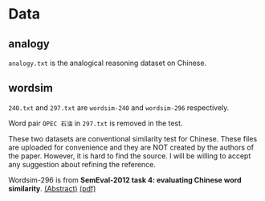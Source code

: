 # Data

## analogy

`analogy.txt` is the analogical reasoning dataset on Chinese.


## wordsim
`240.txt` and `297.txt` are `wordsim-240` and `wordsim-296` respectively. 

Word pair `OPEC	石油` in `297.txt` is removed in the test.

These two datasets are conventional similarity test for Chinese. These files are uploaded for convenience and they are NOT created by the authors of the paper. However, it is hard to find the source. I will be willing to accept any suggestion about refining the reference. 

Wordsim-296 is from **SemEval-2012 task 4: evaluating Chinese word similarity**. [(Abstract)](https://www.cs.york.ac.uk/semeval-2012/task4.html) [(pdf)](http://dl.acm.org/citation.cfm?id=2387695)
